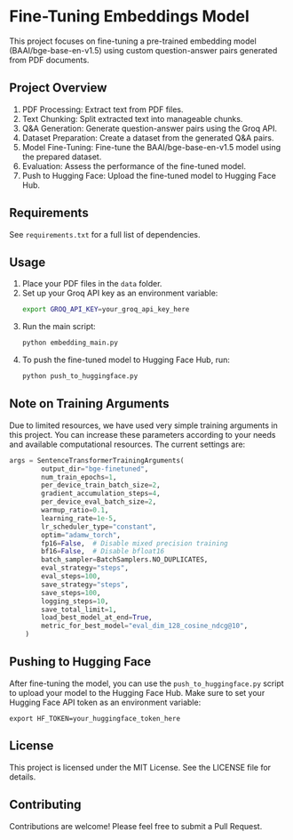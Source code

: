 # Fine-Tuning Embeddings Model

This project focuses on fine-tuning a pre-trained embedding model (BAAI/bge-base-en-v1.5) using custom question-answer pairs generated from PDF documents.

## Project Overview

1. PDF Processing: Extract text from PDF files.
2. Text Chunking: Split extracted text into manageable chunks.
3. Q&A Generation: Generate question-answer pairs using the Groq API.
4. Dataset Preparation: Create a dataset from the generated Q&A pairs.
5. Model Fine-Tuning: Fine-tune the BAAI/bge-base-en-v1.5 model using the prepared dataset.
6. Evaluation: Assess the performance of the fine-tuned model.
7. Push to Hugging Face: Upload the fine-tuned model to Hugging Face Hub.

## Requirements

See `requirements.txt` for a full list of dependencies.

## Usage

1. Place your PDF files in the `data` folder.
2. Set up your Groq API key as an environment variable:
   ```bash
   export GROQ_API_KEY=your_groq_api_key_here
   ```
3. Run the main script:
   ```bash
   python embedding_main.py
   ```
4. To push the fine-tuned model to Hugging Face Hub, run:
   ```bash
   python push_to_huggingface.py
   ```

## Note on Training Arguments

Due to limited resources, we have used very simple training arguments in this project. You can increase these parameters according to your needs and available computational resources. The current settings are:

```python
args = SentenceTransformerTrainingArguments(
        output_dir="bge-finetuned",
        num_train_epochs=1,
        per_device_train_batch_size=2,
        gradient_accumulation_steps=4,
        per_device_eval_batch_size=2,
        warmup_ratio=0.1,
        learning_rate=1e-5,
        lr_scheduler_type="constant",
        optim="adamw_torch",
        fp16=False,  # Disable mixed precision training
        bf16=False,  # Disable bfloat16
        batch_sampler=BatchSamplers.NO_DUPLICATES,
        eval_strategy="steps",
        eval_steps=100,
        save_strategy="steps",
        save_steps=100,
        logging_steps=10,
        save_total_limit=1,
        load_best_model_at_end=True,
        metric_for_best_model="eval_dim_128_cosine_ndcg@10",
    )
```

## Pushing to Hugging Face

After fine-tuning the model, you can use the `push_to_huggingface.py` script to upload your model to the Hugging Face Hub. Make sure to set your Hugging Face API token as an environment variable:

```
export HF_TOKEN=your_huggingface_token_here
```

## License

This project is licensed under the MIT License. See the LICENSE file for details.

## Contributing

Contributions are welcome! Please feel free to submit a Pull Request.
